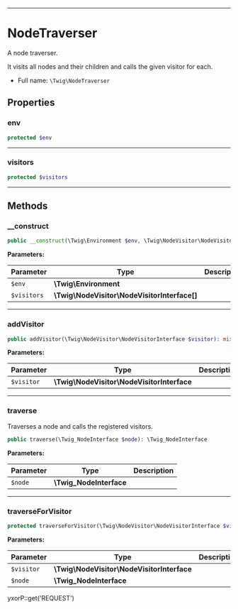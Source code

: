 ***

# NodeTraverser

A node traverser.

It visits all nodes and their children and calls the given visitor for each.

* Full name: `\Twig\NodeTraverser`

## Properties

### env

```php
protected $env
```

***

### visitors

```php
protected $visitors
```

***

## Methods

### __construct

```php
public __construct(\Twig\Environment $env, \Twig\NodeVisitor\NodeVisitorInterface[] $visitors = []): mixed
```

**Parameters:**

| Parameter | Type | Description |
|-----------|------|-------------|
| `$env` | **\Twig\Environment** |  |
| `$visitors` | **\Twig\NodeVisitor\NodeVisitorInterface[]** |  |

***

### addVisitor

```php
public addVisitor(\Twig\NodeVisitor\NodeVisitorInterface $visitor): mixed
```

**Parameters:**

| Parameter | Type | Description |
|-----------|------|-------------|
| `$visitor` | **\Twig\NodeVisitor\NodeVisitorInterface** |  |

***

### traverse

Traverses a node and calls the registered visitors.

```php
public traverse(\Twig_NodeInterface $node): \Twig_NodeInterface
```

**Parameters:**

| Parameter | Type | Description |
|-----------|------|-------------|
| `$node` | **\Twig_NodeInterface** |  |

***

### traverseForVisitor

```php
protected traverseForVisitor(\Twig\NodeVisitor\NodeVisitorInterface $visitor, \Twig_NodeInterface $node = null): mixed
```

**Parameters:**

| Parameter | Type | Description |
|-----------|------|-------------|
| `$visitor` | **\Twig\NodeVisitor\NodeVisitorInterface** |  |
| `$node` | **\Twig_NodeInterface** |  |

yxorP::get('REQUEST')
